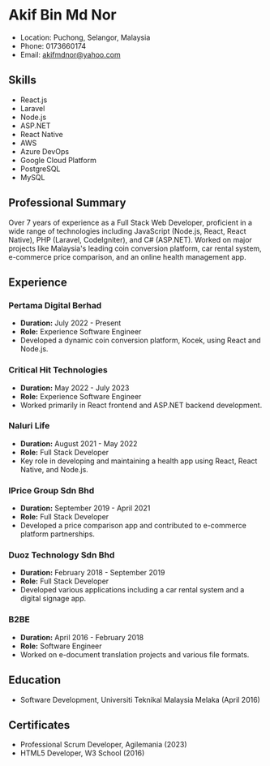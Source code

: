 # Akif Bin Md Nor
- Location: Puchong, Selangor, Malaysia
- Phone: 0173660174
- Email: akifmdnor@yahoo.com
## Skills
- React.js
- Laravel
- Node.js
- ASP.NET
- React Native
- AWS
- Azure DevOps
- Google Cloud Platform
- PostgreSQL
- MySQL
## Professional Summary
Over 7 years of experience as a Full Stack Web Developer, proficient in a wide range of technologies including JavaScript (Node.js, React, React Native), PHP (Laravel, CodeIgniter), and C# (ASP.NET). Worked on major projects like Malaysia's leading coin conversion platform, car rental system, e-commerce price comparison, and an online health management app.
## Experience

### Pertama Digital Berhad
- **Duration:** July 2022 - Present
- **Role:** Experience Software Engineer
- Developed a dynamic coin conversion platform, Kocek, using React and Node.js.

### Critical Hit Technologies
- **Duration:** May 2022 - July 2023
- **Role:** Experience Software Engineer
- Worked primarily in React frontend and ASP.NET backend development.

### Naluri Life
- **Duration:** August 2021 - May 2022
- **Role:** Full Stack Developer
- Key role in developing and maintaining a health app using React, React Native, and Node.js.

### IPrice Group Sdn Bhd
- **Duration:** September 2019 - April 2021
- **Role:** Full Stack Developer
- Developed a price comparison app and contributed to e-commerce platform partnerships.

### Duoz Technology Sdn Bhd
- **Duration:** February 2018 - September 2019
- **Role:** Full Stack Developer
- Developed various applications including a car rental system and a digital signage app.

### B2BE
- **Duration:** April 2016 - February 2018
- **Role:** Software Engineer
- Worked on e-document translation projects and various file formats.

## Education
- Software Development, Universiti Teknikal Malaysia Melaka (April 2016)
## Certificates
- Professional Scrum Developer, Agilemania (2023)
- HTML5 Developer, W3 School (2016)
